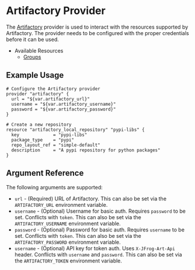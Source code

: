 # Artifactory Provider

The [Artifactory](https://jfrog.com/artifactory/) provider is used to interact with the
resources supported by Artifactory. The provider needs to be configured
with the proper credentials before it can be used.

- Available Resources
    * [Groups](r/group.md)
    

## Example Usage

```hcl
# Configure the Artifactory provider
provider "artifactory" {
  url = "${var.artifactory_url}"
  username = "${var.artifactory_username}"
  password = "${var.artifactory_password}"
}

# Create a new repository
resource "artifactory_local_repository" "pypi-libs" {
  key             = "pypi-libs"
  package_type    = "pypi"
  repo_layout_ref = "simple-default"
  description     = "A pypi repository for python packages"
}
```

## Argument Reference

The following arguments are supported:

* `url`      - (Required) URL of Artifactory. This can also be set via the `ARTIFACTORY_URL` environment variable.
* `username` - (Optional) Username for basic auth. Requires `password` to be set. Conflicts with `token`. This can also be set via the `ARTIFACTORY_USERNAME` environment variable.
* `password` - (Optional) Password for basic auth. Requires `username` to be set. Conflicts with `token`. This can also be set via the `ARTIFACTORY_PASSWORD` environment variable.
* `username` - (Optional) API key for token auth. Uses `X-JFrog-Art-Api` header. Conflicts with `username` and `password`. This can also be set via the `ARTIFACTORY_TOKEN` environment variable.
